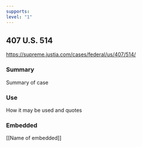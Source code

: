 ```yaml
---
supports: 
level: "1"
---
```

## 407 U.S. 514

https://supreme.justia.com/cases/federal/us/407/514/

### Summary

Summary of case

### Use

How it may be used and quotes

### Embedded

[[Name of embedded]]